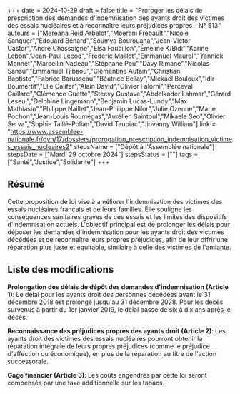 +++
date = 2024-10-29
draft = false
title = "Proroger les délais de prescription des demandes d'indemnisation des ayants droit des victimes des essais nucléaires et à reconnaître leurs préjudices propres - N° 513"
auteurs = ["Mereana Reid Arbelot","Moerani Frébault","Nicole Sanquer","Édouard Bénard","Soumya Bourouaha","Jean-Victor Castor","André Chassaigne","Elsa Faucillon","Émeline K/Bidi","Karine Lebon","Jean-Paul Lecoq","Frédéric Maillot","Emmanuel Maurel","Yannick Monnet","Marcellin Nadeau","Stéphane Peu","Davy Rimane","Nicolas Sansu","Emmanuel Tjibaou","Clémentine Autain","Christian Baptiste","Fabrice Barusseau","Béatrice Bellay","Mickaël Bouloux","Idir Boumertit","Elie Califer","Alain David","Olivier Falorni","Perceval Gaillard","Clémence Guetté","Steevy Gustave","Abdelkader Lahmar","Gérard Leseul","Delphine Lingemann","Benjamin Lucas-Lundy","Max Mathiasin","Philippe Naillet","Jean-Philippe Nilor","Julie Ozenne","Marie Pochon","Jean-Louis Roumégas","Aurélien Saintoul","Mikaele Seo","Olivier Serva","Sophie Taillé-Polian","David Taupiac","Jiovanny William"]
link = "https://www.assemblee-nationale.fr/dyn/17/dossiers/prorogation_prescription_indemnisation_victimes_essais_nucleaires2"
stepsName = ["Dépôt à l'Assemblée nationale"]
stepsDate = ["Mardi 29 octobre 2024"]
stepsStatus = [""]
tags = ["Santé","Justice","Solidarité"]
+++

## Résumé

Cette proposition de loi vise à améliorer l'indemnisation des victimes des essais nucléaires français et de leurs familles. Elle souligne les conséquences sanitaires graves de ces essais et les limites des dispositifs d'indemnisation actuels. L'objectif principal est de prolonger les délais pour déposer les demandes d'indemnisation pour les ayants droit des victimes décédées et de reconnaître leurs propres préjudices, afin de leur offrir une réparation plus juste et équitable, similaire à celle des victimes de l'amiante.

## Liste des modifications

**Prolongation des délais de dépôt des demandes d'indemnisation (Article 1)**: Le délai pour les ayants droit des personnes décédées avant le 31 décembre 2018 est prolongé jusqu'au 31 décembre 2028. Pour les décès survenus à partir du 1er janvier 2019, le délai passe de six à dix ans après le décès.

**Reconnaissance des préjudices propres des ayants droit (Article 2)**: Les ayants droit des victimes des essais nucléaires pourront obtenir la réparation intégrale de leurs propres préjudices (comme le préjudice d'affection ou économique), en plus de la réparation au titre de l'action successorale.

**Gage financier (Article 3)**: Les coûts engendrés par cette loi seront compensés par une taxe additionnelle sur les tabacs.
